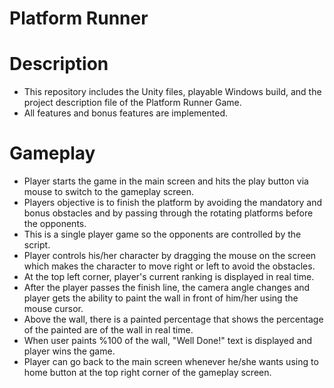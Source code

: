 # Platform Runner

# Description
- This repository includes the Unity files, playable Windows build, and the project description file of the Platform Runner Game.
- All features and bonus features are implemented.

# Gameplay
- Player starts the game in the main screen and hits the play button via mouse to switch to the gameplay screen.
- Players objective is to finish the platform by avoiding the mandatory and bonus obstacles and by passing through the rotating platforms before the opponents.
- This is a single player game so the opponents are controlled by the script.
- Player controls his/her character by dragging the mouse on the screen which makes the character to move right or left to avoid the obstacles.
- At the top left corner, player's current ranking is displayed in real time.
- After the player passes the finish line, the camera angle changes and player gets the ability to paint the wall in front of him/her using the mouse cursor.
- Above the wall, there is a painted percentage that shows the percentage of the painted are of the wall in real time.
- When user paints %100 of the wall, "Well Done!" text is displayed and player wins the game.
- Player can go back to the main screen whenever he/she wants using to home button at the top right corner of the gameplay screen.
